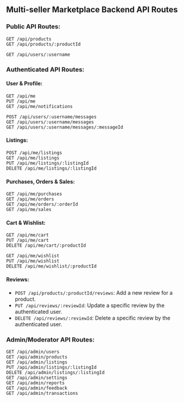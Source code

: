 ## Multi-seller Marketplace Backend API Routes

### Public API Routes:

```
GET /api/products
GET /api/products/:productId

GET /api/users/:username
```

### Authenticated API Routes:

#### User & Profile:
```
GET /api/me
PUT /api/me
GET /api/me/notifications

POST /api/users/:username/messages
GET /api/users/:username/messages
GET /api/users/:username/messages/:messageId
```

#### Listings:
```
POST /api/me/listings
GET /api/me/listings
PUT /api/me/listings/:listingId
DELETE /api/me/listings/:listingId
```

#### Purchases, Orders & Sales:
```
GET /api/me/purchases
GET /api/me/orders
GET /api/me/orders/:orderId
GET /api/me/sales
```

#### Cart & Wishlist:
```
GET /api/me/cart
PUT /api/me/cart
DELETE /api/me/cart/:productId

GET /api/me/wishlist
PUT /api/me/wishlist
DELETE /api/me/wishlist/:productId
```


#### Reviews:
- `POST /api/products/:productId/reviews`: Add a new review for a product.
- `PUT /api/reviews/:reviewId`: Update a specific review by the authenticated user.
- `DELETE /api/reviews/:reviewId`: Delete a specific review by the authenticated user.


### Admin/Moderator API Routes:

```
GET /api/admin/users
GET /api/admin/products
GET /api/admin/listings
PUT /api/admin/listings/:listingId
DELETE /api/admin/listings/:listingId
GET /api/admin/settings
GET /api/admin/reports
GET /api/admin/feedback
GET /api/admin/transactions
```
